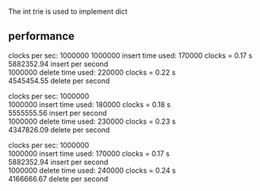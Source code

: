 The int trie is used to implement dict
## performance  
clocks per sec: 1000000
1000000 insert time used: 170000 clocks = 0.17 s  
5882352.94 insert per second  
1000000 delete time used: 220000 clocks = 0.22 s  
4545454.55 delete per second  
  
clocks per sec: 1000000  
1000000 insert time used: 180000 clocks = 0.18 s  
5555555.56 insert per second  
1000000 delete time used: 230000 clocks = 0.23 s  
4347826.09 delete per second  
  
clocks per sec: 1000000  
1000000 insert time used: 170000 clocks = 0.17 s  
5882352.94 insert per second  
1000000 delete time used: 240000 clocks = 0.24 s  
4166666.67 delete per second
